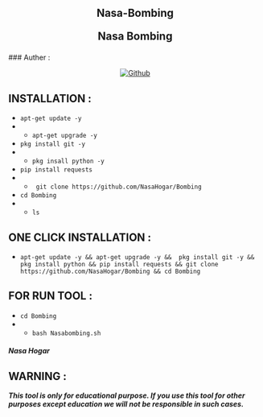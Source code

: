 <h2>
<p align="center" color='#686868ff'>Nasa-Bombing<p/>
 <p align="center">Nasa Bombing</p>
 </h2>
### Auther :
<p align="center">
<a href="https://github.com/NasaHogar"><img title="Github" src="https://img.shields.io/badge/NasaHogar-grey?style=for-the-badge&logo=github"></a> </p>

## INSTALLATION  :

* `apt-get update -y`
* * `apt-get upgrade -y`
* `pkg install git -y`
* * `pkg insall python -y`
* `pip install requests`
* * ` git clone https://github.com/NasaHogar/Bombing`
* `cd Bombing`
* * `ls`

## ONE CLICK INSTALLATION :
* `apt-get update -y && apt-get upgrade -y &&  pkg install git -y && pkg install python && pip install requests && git clone https://github.com/NasaHogar/Bombing && cd Bombing`

## FOR RUN TOOL :
* `cd Bombing`
* * `bash Nasabombing.sh`



##### Nasa Hogar

## WARNING :
***This tool is only for educational purpose. If you use this tool for other purposes except education we will not be responsible in such cases.***
